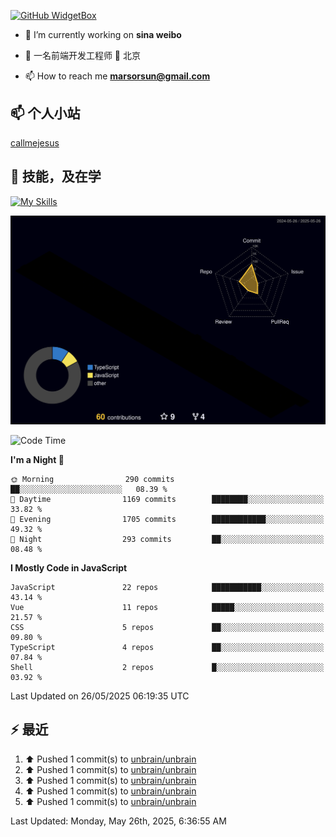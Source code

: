 [![GitHub WidgetBox](https://github-widgetbox.vercel.app/api/profile?username=unbrain&data=followers,repositories,stars,commits)](https://github.com/unbrain/github-widgetbox)

- 🔭 I’m currently working on **sina weibo**

- 🌱 一名前端开发工程师 📍 北京

- 📫 How to reach me **marsorsun@gmail.com**

## 📫  个人小站

[callmejesus](https://www.callmejesus.xyz/)


## 🚀 技能，及在学

[![My Skills](https://skillicons.dev/icons?i=vite,rollup,vscode,vue,javascript,react,nodejs,java,python,php)](https://github.com/unbrain)


![rainbow gif](https://raw.githubusercontent.com/unbrain/unbrain/main/profile-3d-contrib/profile-night-rainbow.svg)


<!-- ## 🐍 它正在吃掉我的小绿点

![snake gif](https://raw.githubusercontent.com/unbrain/unbrain/77e198e28fb66a14643e4e58f5b713c0cc565cfd/github-contribution-grid-snake-dark.svg) -->

<!--START_SECTION:waka-->
![Code Time](http://img.shields.io/badge/Code%20Time-4%2C025%20hrs%2040%20mins-blue)

**I'm a Night 🦉** 

```text
🌞 Morning                290 commits         ██░░░░░░░░░░░░░░░░░░░░░░░   08.39 % 
🌆 Daytime                1169 commits        ████████░░░░░░░░░░░░░░░░░   33.82 % 
🌃 Evening                1705 commits        ████████████░░░░░░░░░░░░░   49.32 % 
🌙 Night                  293 commits         ██░░░░░░░░░░░░░░░░░░░░░░░   08.48 % 
```


**I Mostly Code in JavaScript** 

```text
JavaScript               22 repos            ███████████░░░░░░░░░░░░░░   43.14 % 
Vue                      11 repos            █████░░░░░░░░░░░░░░░░░░░░   21.57 % 
CSS                      5 repos             ██░░░░░░░░░░░░░░░░░░░░░░░   09.80 % 
TypeScript               4 repos             ██░░░░░░░░░░░░░░░░░░░░░░░   07.84 % 
Shell                    2 repos             █░░░░░░░░░░░░░░░░░░░░░░░░   03.92 % 
```




 Last Updated on 26/05/2025 06:19:35 UTC
<!--END_SECTION:waka-->


## ⚡ 最近
<!--RECENT_ACTIVITY:start-->
1. ⬆️ Pushed 1 commit(s) to [unbrain/unbrain](https://github.com/unbrain/unbrain)<br>
2. ⬆️ Pushed 1 commit(s) to [unbrain/unbrain](https://github.com/unbrain/unbrain)<br>
3. ⬆️ Pushed 1 commit(s) to [unbrain/unbrain](https://github.com/unbrain/unbrain)<br>
4. ⬆️ Pushed 1 commit(s) to [unbrain/unbrain](https://github.com/unbrain/unbrain)<br>
5. ⬆️ Pushed 1 commit(s) to [unbrain/unbrain](https://github.com/unbrain/unbrain)<br>
<!--RECENT_ACTIVITY:end-->

<!--RECENT_ACTIVITY:last_update-->
Last Updated: Monday, May 26th, 2025, 6:36:55 AM
<!--RECENT_ACTIVITY:last_update_end-->


